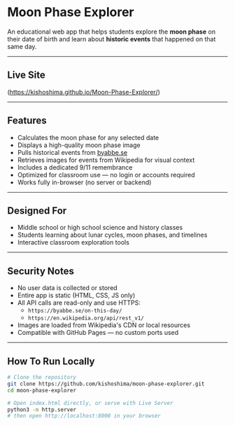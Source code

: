 # Moon Phase Explorer

An educational web app that helps students explore the **moon phase** on their date of birth and learn about **historic events** that happened on that same day.

---

## Live Site

(https://kishoshima.github.io/Moon-Phase-Explorer/)

---

## Features

- Calculates the moon phase for any selected date
- Displays a high-quality moon phase image
- Pulls historical events from [byabbe.se](https://byabbe.se/on-this-day/)
- Retrieves images for events from Wikipedia for visual context
- Includes a dedicated 9/11 remembrance
- Optimized for classroom use — no login or accounts required
- Works fully in-browser (no server or backend)

---

## Designed For

- Middle school or high school science and history classes
- Students learning about lunar cycles, moon phases, and timelines
- Interactive classroom exploration tools

---

## Security Notes

- No user data is collected or stored
- Entire app is static (HTML, CSS, JS only)
- All API calls are read-only and use HTTPS:
  - `https://byabbe.se/on-this-day/`
  - `https://en.wikipedia.org/api/rest_v1/`
- Images are loaded from Wikipedia's CDN or local resources
- Compatible with GitHub Pages — no custom ports used

---

## How To Run Locally

```bash
# Clone the repository
git clone https://github.com/kishoshima/moon-phase-explorer.git
cd moon-phase-explorer

# Open index.html directly, or serve with Live Server
python3 -m http.server
# then open http://localhost:8000 in your browser
